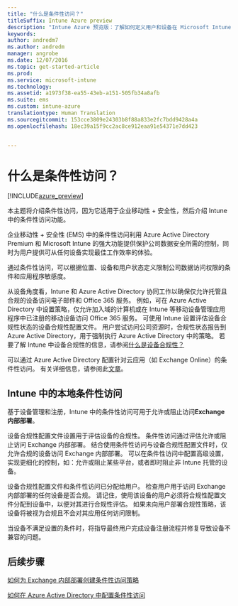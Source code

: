 ```yaml
---
title: "什么是条件性访问？"
titleSuffix: Intune Azure preview
description: "Intune Azure 预览版：了解如何定义用户和设备在 Microsoft Intune Azure 预览版中访问公司资源必须满足的条件。"
keywords: 
author: andredm7
ms.author: andredm
manager: angrobe
ms.date: 12/07/2016
ms.topic: get-started-article
ms.prod: 
ms.service: microsoft-intune
ms.technology: 
ms.assetid: a1973f38-ea55-43eb-a151-505fb34a8afb
ms.suite: ems
ms.custom: intune-azure
translationtype: Human Translation
ms.sourcegitcommit: 153cce3809e24303b8f88a833e2fc7bdd9428a4a
ms.openlocfilehash: 18ec39a15f9cc2ac8ce912eaa91e54371e7dd423


---
```


# <a name="what-is-conditional-access"></a>什么是条件性访问？


[!INCLUDE[azure_preview](../includes/azure_preview.md)]


本主题将介绍条件性访问，因为它适用于企业移动性 + 安全性，然后介绍 Intune 中的条件性访问功能。

企业移动性 + 安全性 (EMS) 中的条件性访问利用 Azure Active Directory Premium 和 Microsoft Intune 的强大功能提供保护公司数据安全所需的控制，同时为用户提供可从任何设备实现最佳工作效率的体验。

通过条件性访问，可以根据位置、设备和用户状态定义限制公司数据访问权限的条件和应用程序敏感度。

从设备角度看，Intune 和 Azure Active Directory 协同工作以确保仅允许托管且合规的设备访问电子邮件和 Office 365 服务。 例如，可在 Azure Active Directory 中设置策略，仅允许加入域的计算机或在 Intune 等移动设备管理应用程序中已注册的移动设备访问 Office 365 服务。 可使用 Intune 设置评估设备合规性状态的设备合规性配置文件。 用户尝试访问公司资源时，合规性状态报告到 Azure Active Directory，用于强制执行 Azure Active Directory 中的策略。 若要了解 Intune 中设备合规性的信息，请参阅[什么是设备合规性？](/intune-azure/set-device-compliance/what-is-device-compliance)

可以通过 Azure Active Directory 配置针对云应用（如 Exchange Online）的条件性访问。 有关详细信息，请参阅此[文章](https://docs.microsoft.com/en-us/azure/active-directory/active-directory-conditional-access-azure-portal)。

## <a name="on-premises-conditional-access-in-intune"></a>Intune 中的本地条件性访问

基于设备管理和注册，Intune 中的条件性访问可用于允许或阻止访问**Exchange 内部部署**。

设备合规性配置文件设置用于评估设备的合规性。 条件性访问通过评估允许或阻止访问 Exchange 内部部署。 结合使用条件性访问与设备合规性配置文件时，仅允许合规的设备访问 Exchange 内部部署。 可以在条件性访问中配置高级设置，实现更细化的控制，如：允许或阻止某些平台，或者即时阻止非 Intune 托管的设备。

设备合规性配置文件和条件性访问已分配给用户。 检查用户用于访问 Exchange 内部部署的任何设备是否合规。 请记住，使用该设备的用户必须将合规性配置文件分配到设备中，以便对其进行合规性评估。 如果未向用户部署合规性策略，该设备将被视为合规且不会对其应用任何访问限制。

当设备不满足设置的条件时，将指导最终用户完成设备注册流程并修复导致设备不兼容的问题。

## <a name="next-steps"></a>后续步骤

[如何为 Exchange 内部部署创建条件性访问策略](create-conditional-access-policy-for-exchange-on-premises.md)

[如何在 Azure Active Directory 中配置条件性访问](https://docs.microsoft.com/en-us/azure/active-directory/active-directory-conditional-access-azure-portal)



<!--HONumber=Feb17_HO3-->


